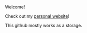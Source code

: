 Welcome!

Check out my [personal website](https://vzwork.dev)!

This github mostly works as a storage.
